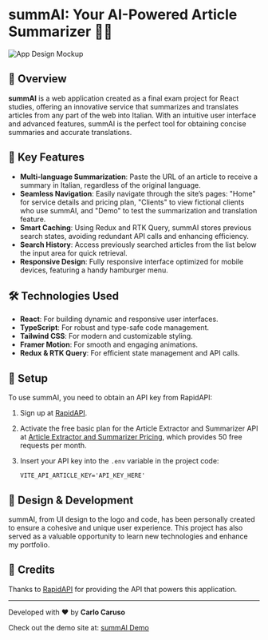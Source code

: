 # summAI: Your AI-Powered Article Summarizer 📰🤖

![App Design Mockup](src/assets/summAI-preview.png)

## 🌟 Overview

**summAI** is a web application created as a final exam project for React studies, offering an innovative service that summarizes and translates articles from any part of the web into Italian. With an intuitive user interface and advanced features, summAI is the perfect tool for obtaining concise summaries and accurate translations.

## 🚀 Key Features

- **Multi-language Summarization**: Paste the URL of an article to receive a summary in Italian, regardless of the original language.
- **Seamless Navigation**: Easily navigate through the site’s pages: "Home" for service details and pricing plan, "Clients" to view fictional clients who use summAI, and "Demo" to test the summarization and translation feature.
- **Smart Caching**: Using Redux and RTK Query, summAI stores previous search states, avoiding redundant API calls and enhancing efficiency.
- **Search History**: Access previously searched articles from the list below the input area for quick retrieval.
- **Responsive Design**: Fully responsive interface optimized for mobile devices, featuring a handy hamburger menu.

## 🛠 Technologies Used

- **React**: For building dynamic and responsive user interfaces.
- **TypeScript**: For robust and type-safe code management.
- **Tailwind CSS**: For modern and customizable styling.
- **Framer Motion**: For smooth and engaging animations.
- **Redux & RTK Query**: For efficient state management and API calls.

## 🔧 Setup

To use summAI, you need to obtain an API key from RapidAPI:

1. Sign up at [RapidAPI](https://rapidapi.com).
2. Activate the free basic plan for the Article Extractor and Summarizer API at [Article Extractor and Summarizer Pricing](https://rapidapi.com/restyler/api/article-extractor-and-summarizer/pricing), which provides 50 free requests per month.
3. Insert your API key into the `.env` variable in the project code:

   ```env
   VITE_API_ARTICLE_KEY='API_KEY_HERE'
   ```

## 🎨 Design & Development

summAI, from UI design to the logo and code, has been personally created to ensure a cohesive and unique user experience. This project has also served as a valuable opportunity to learn new technologies and enhance my portfolio.

## 🙏 Credits

Thanks to [RapidAPI](https://rapidapi.com) for providing the API that powers this application.

---

Developed with ❤️ by **Carlo Caruso**

Check out the demo site at: [summAI Demo](https://summai-carlo.netlify.app/)
